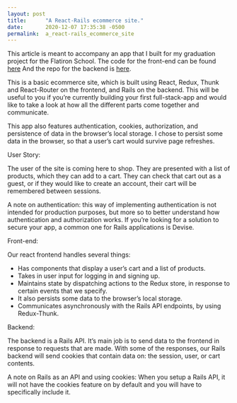 ```yaml
---
layout: post
title:      "A React-Rails ecommerce site."
date:       2020-12-07 17:35:38 -0500
permalink:  a_react-rails_ecommerce_site
---
```



This article is meant to accompany an app that I built for my graduation project for the Flatiron School. The code for the front-end can be found [here](https://github.com/leothebeagle/siwa-ecommerce-react-frontend)
And the repo for the backend is [here](https://github.com/leothebeagle/siwa-ecommerce-rails-backend).

This is a basic ecommerce site, which is built using React, Redux, Thunk and React-Router on the frontend, and Rails on the backend. This will be useful to you if you’re currently building your first full-stack-app and would like to take a look at how all the different parts come together and communicate. 

This app also features authentication, cookies, authorization, and persistence of data in the browser’s local storage. I chose to persist some data in the browser, so that a user’s cart would survive page refreshes.

User Story:

The user of the site is coming here to shop. They are presented with a list of products, which they can add to a cart. They can check that cart out as a guest, or if they would like to create an account, their cart will be remembered between sessions. 

A note on authentication: this way of implementing authentication is not intended for production purposes, but more so to better understand how authentication and authorization works. If you’re looking for a solution to secure your app, a common one for Rails applications is Devise. 


Front-end:

Our react frontend handles several things:

* Has components that display a user’s cart and a list of products.
* Takes in user input for logging in and signing up.
* Maintains state by dispatching actions to the Redux store, in response to certain events that we specify.
* It also persists some data to the browser’s local storage.
* Communicates asynchronously with the Rails API endpoints, by using Redux-Thunk.


Backend:

The backend is a Rails API. It’s main job is to send data to the frontend in response to requests that are made. With some of the responses, our Rails backend will send cookies that contain data on: the session, user, or cart contents.

A note on Rails as an API and using cookies: When you setup a Rails API, it will not have the cookies feature on by default and you will have to specifically include it. 



